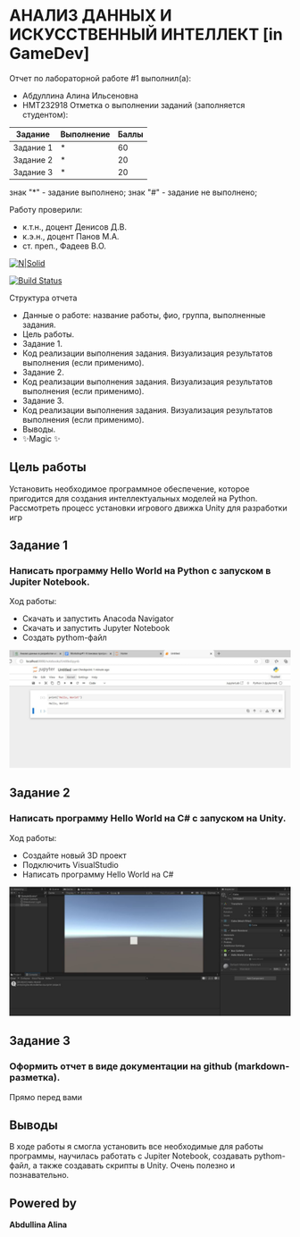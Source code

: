# АНАЛИЗ ДАННЫХ И ИСКУССТВЕННЫЙ ИНТЕЛЛЕКТ [in GameDev]
Отчет по лабораторной работе #1 выполнил(а):
- Абдуллина Алина Ильсеновна
- НМТ232918
Отметка о выполнении заданий (заполняется студентом):

| Задание | Выполнение | Баллы |
| ------ | ------ | ------ |
| Задание 1 | * | 60 |
| Задание 2 | * | 20 |
| Задание 3 | * | 20 |

знак "*" - задание выполнено; знак "#" - задание не выполнено;

Работу проверили:
- к.т.н., доцент Денисов Д.В.
- к.э.н., доцент Панов М.А.
- ст. преп., Фадеев В.О.

[![N|Solid](https://cldup.com/dTxpPi9lDf.thumb.png)](https://nodesource.com/products/nsolid)

[![Build Status](https://travis-ci.org/joemccann/dillinger.svg?branch=master)](https://travis-ci.org/joemccann/dillinger)

Структура отчета

- Данные о работе: название работы, фио, группа, выполненные задания.
- Цель работы.
- Задание 1.
- Код реализации выполнения задания. Визуализация результатов выполнения (если применимо).
- Задание 2.
- Код реализации выполнения задания. Визуализация результатов выполнения (если применимо).
- Задание 3.
- Код реализации выполнения задания. Визуализация результатов выполнения (если применимо).
- Выводы.
- ✨Magic ✨

## Цель работы
Установить необходимое программное обеспечение, которое пригодится для создания интеллектуальных моделей на Python. Рассмотреть процесс установки игрового движка Unity для разработки игр


## Задание 1
### Написать программу Hello World на Python с запуском в Jupiter Notebook.
Ход работы:
- Скачать и запустить Anacoda Navigator
- Скачать и запустить Jupyter Notebook
- Создать pythom-файл

![](img/photo_5280622180188676996_y.jpg)


## Задание 2
### Написать программу Hello World на C# с запуском на Unity.
Ход работы:
- Создайте новый 3D проект
- Подключить VisualStudio
- Написать программу Hello World на C#

![](img/cube.jpg)

## Задание 3
### Оформить отчет в виде документации на github (markdown-разметка).
Прямо перед вами

## Выводы

В ходе работы я смогла установить все необходимые для работы программы, научилась работать с Jupiter Notebook, создавать pythom-файл, а также создавать скрипты в Unity. Очень полезно и познавательно.

## Powered by

**Abdullina Alina**
